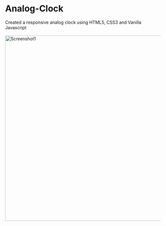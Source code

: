 # Analog-Clock
Created a responsive analog clock using HTML5, CSS3 and Vanilla Javascript
<br><br>
<img alt="Screenshot1" src="https://user-images.githubusercontent.com/92912770/210172134-86ac3f08-9818-4597-8dd1-cf03acd40bff.png" width="600">
